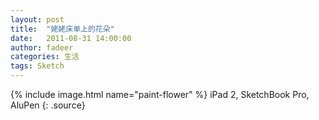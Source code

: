 ```yaml
---
layout: post
title:  "姥姥床单上的花朵"
date:   2011-08-31 14:00:00
author: fadeer
categories: 生活
tags: Sketch
---
```


{% include image.html name="paint-flower" %}
iPad 2, SketchBook Pro, AluPen
{: .source}
